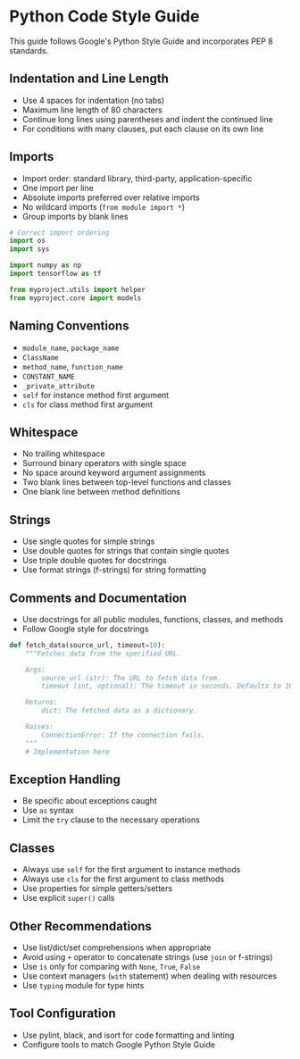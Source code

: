 # Python Code Style Guide

This guide follows Google's Python Style Guide and incorporates PEP 8 standards.

## Indentation and Line Length

- Use 4 spaces for indentation (no tabs)
- Maximum line length of 80 characters
- Continue long lines using parentheses and indent the continued line
- For conditions with many clauses, put each clause on its own line

## Imports

- Import order: standard library, third-party, application-specific
- One import per line
- Absolute imports preferred over relative imports
- No wildcard imports (`from module import *`)
- Group imports by blank lines

```python
# Correct import ordering
import os
import sys

import numpy as np
import tensorflow as tf

from myproject.utils import helper
from myproject.core import models
```

## Naming Conventions

- `module_name`, `package_name`
- `ClassName`
- `method_name`, `function_name`
- `CONSTANT_NAME`
- `_private_attribute`
- `self` for instance method first argument
- `cls` for class method first argument

## Whitespace

- No trailing whitespace
- Surround binary operators with single space
- No space around keyword argument assignments
- Two blank lines between top-level functions and classes
- One blank line between method definitions

## Strings

- Use single quotes for simple strings
- Use double quotes for strings that contain single quotes
- Use triple double quotes for docstrings
- Use format strings (f-strings) for string formatting

## Comments and Documentation

- Use docstrings for all public modules, functions, classes, and methods
- Follow Google style for docstrings

```python
def fetch_data(source_url, timeout=10):
    """Fetches data from the specified URL.

    Args:
        source_url (str): The URL to fetch data from.
        timeout (int, optional): The timeout in seconds. Defaults to 10.

    Returns:
        dict: The fetched data as a dictionary.

    Raises:
        ConnectionError: If the connection fails.
    """
    # Implementation here
```

## Exception Handling

- Be specific about exceptions caught
- Use `as` syntax
- Limit the `try` clause to the necessary operations

## Classes

- Always use `self` for the first argument to instance methods
- Always use `cls` for the first argument to class methods
- Use properties for simple getters/setters
- Use explicit `super()` calls

## Other Recommendations

- Use list/dict/set comprehensions when appropriate
- Avoid using `+` operator to concatenate strings (use `join` or f-strings)
- Use `is` only for comparing with `None`, `True`, `False`
- Use context managers (`with` statement) when dealing with resources
- Use `typing` module for type hints

## Tool Configuration

- Use pylint, black, and isort for code formatting and linting
- Configure tools to match Google Python Style Guide
